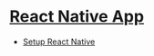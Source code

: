 # [React Native App](https://facebook.github.io/react-native/docs/state.html)
* [Setup React Native](https://facebook.github.io/react-native/docs/getting-started.html)